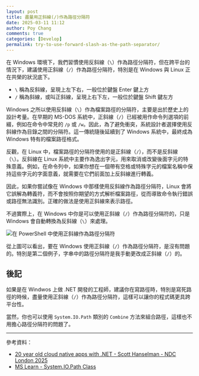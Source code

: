 ```yaml
---
layout: post
title: 盡量用正斜線(/)作為路徑分隔符
date: 2025-03-11 11:12
author: Poy Chang
comments: true
categories: [Develop]
permalink: try-to-use-forward-slash-as-the-path-separator/
---
```


在 Windows 環境下，我們習慣使用反斜線（`\`）作為路徑分隔符，但在跨平台的情況下，建議使用正斜線（`/`）作為路徑分隔符，特別是在 Windows 與 Linux 正在共榮的狀況底下。

- `\` 稱為反斜線，呈現上左下右，一般位於鍵盤 Enter 鍵上方
- `/` 稱為斜線，或叫正斜線，呈現上右下左，一般位於鍵盤 Shift 鍵左方

Windows 之所以使用反斜線（`\`）作為檔案路徑的分隔符，主要是出於歷史上的設計考量。在早期的 MS-DOS 系統中，正斜線（`/`）已經被用作命令列選項的前綴，例如在命令中常見的 `/p` 或 `/w`。因此，為了避免衝突，系統設計者選擇使用反斜線作為目錄之間的分隔符。這一傳統隨後延續到了 Windows 系統中，最終成為 Windows 特有的檔案路徑格式。

反觀，在 Linux 中，檔案路徑的分隔符使用的是正斜線（`/`），而不是反斜線（`\`）。反斜線在 Linux 系統中主要作為逸出字元，用來取消或改變後面字元的特殊意義。例如，在命令列中，如果你想在一個帶有空格或特殊字元的檔案名稱中保持這些字元的字面意義，就需要在它們前面加上反斜線進行轉義。

因此，如果你嘗試像在 Windows 中那樣使用反斜線作為路徑分隔符，Linux 會將它誤解為轉義符，而不會按照你期望的方式解析檔案路徑，從而導致命令執行錯誤或路徑無法識別。正確的做法是使用正斜線來表示路徑。

不過實際上，在 Windows 中你是可以使用正斜線（`/`）作為路徑分隔符的，只是 Windows 會自動轉換為反斜線（`\`）來處理。

![在 PowerShell 中使用正斜線作為路徑分隔符](https://i.imgur.com/EAQJyDT.png)

從上圖可以看出，要在 Windows 使用正斜線（`/`）作為路徑分隔符，是沒有問題的。特別是第二個例子，字串中的路徑分隔符是我手動更改成正斜線（`/`）的。

## 後記

如果是在 Windwos 上做 .NET 開發的工程師，建議你在寫路徑時，特別是寫死路徑的時候，盡量使用正斜線（`/`）作為路徑分隔符，這樣可以讓你的程式碼更具跨平台性。

當然，你也可以使用 `System.IO.Path` 類別的 `Combine` 方法來組合路徑，這樣也不用擔心路徑分隔符的問題了。

---

參考資料：

* [20 year old cloud native apps with .NET - Scott Hanselman - NDC London 2025](https://www.youtube.com/watch?v=w6tRA8qWKQc&t=2336s)
* [MS Learn - System.IO.Path Class](https://learn.microsoft.com/en-us/dotnet/api/system.io.path?WT.mc_id=DT-MVP-5003022)
